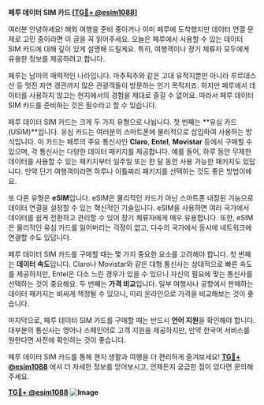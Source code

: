 **페루 데이터 SIM 카드 [[TG💪+ @esim1088](https://t.me/s/esim1088)]**

여러분 안녕하세요! 해외 여행을 준비 중이거나 이미 페루에 도착했지만 데이터 연결 문제로 고민 중이라면 이 글을 꼭 읽어주세요. 오늘은 페루에서 사용할 수 있는 데이터 SIM 카드에 대해 깊이 있게 설명해 드릴게요. 특히, 여행객이나 장기 체류자 모두에게 유용한 정보를 제공하려고 합니다.

페루는 남미의 매력적인 나라입니다. 마추픽추와 같은 고대 유적지뿐만 아니라 루르데스 산 등 멋진 자연 경관까지 많은 관광객들이 방문하는 인기 목적지죠. 하지만 페루에서 데이터를 사용하지 않고는 현지에서의 경험을 제대로 즐길 수 없어요. 따라서 페루 데이터 SIM 카드를 준비하는 것은 필수라고 할 수 있습니다.

페루 데이터 SIM 카드는 크게 두 가지 유형으로 나뉩니다. 첫 번째는 **유심 카드(USIM)**입니다. 유심 카드는 여러분의 스마트폰에 물리적으로 삽입하여 사용하는 방식입니다. 이 카드는 페루의 주요 통신사인 **Claro**, **Entel**, **Movistar** 등에서 구매할 수 있으며, 각 통신사는 다양한 데이터 패키지를 제공합니다. 예를 들어, 하루 동안 무제한 데이터를 사용할 수 있는 패키지부터 일주일 또는 한 달 동안 사용 가능한 패키지도 있답니다. 만약 단기 여행객이라면 하루나 이틀짜리 패키지를 선택하는 것도 좋은 방법이에요.

또 다른 유형은 **eSIM**입니다. eSIM은 물리적인 카드가 아닌 스마트폰 내장된 기능으로 데이터 연결을 설정할 수 있는 혁신적인 기술입니다. eSIM을 사용하면 여러 국가에서 데이터를 쉽게 전환하고 관리할 수 있어 장기 체류자에게 매우 유용합니다. 또한, eSIM은 물리적인 유심 카드를 잃어버리는 걱정이 없고, 다수의 국가에서 동시에 네트워크에 연결할 수도 있답니다.

페루 데이터 SIM 카드를 구매할 때는 몇 가지 중요한 요소를 고려해야 합니다. 첫 번째는 **데이터 속도**입니다. Claro나 Movistar와 같은 대형 통신사는 상대적으로 빠른 속도를 제공하지만, Entel은 다소 느린 경우가 있을 수 있으니 자신의 필요에 맞는 통신사를 선택하는 것이 중요해요. 두 번째는 **가격 비교**입니다. 일부 여행사나 공항에서 판매하는 데이터 패키지는 비싸게 책정될 수 있으니, 미리 온라인으로 가격을 비교해보는 것이 좋습니다.

마지막으로, 페루 데이터 SIM 카드를 구매할 때는 반드시 **언어 지원**을 확인해야 합니다. 대부분의 통신사는 영어나 스페인어로 고객 지원을 제공하지만, 만약 한국어 서비스를 원한다면 사전에 확인하는 것이 좋습니다.

페루 데이터 SIM 카드를 통해 현지 생활과 여행을 더 편리하게 즐겨보세요! **[TG💪+ @esim1088](https://t.me/s/esim1088)** 에서 더 자세한 정보를 얻어보시고, 언제든지 궁금한 점이 있다면 문의해주세요.

**[TG💪+ @esim1088](https://t.me/s/esim1088) ![Image](https://i.postimg.cc/Y0z9fWf4/image.png)**